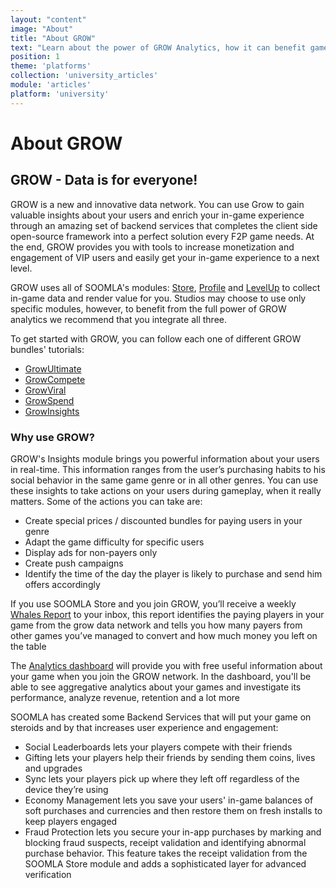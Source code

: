 ```yaml
---
layout: "content"
image: "About"
title: "About GROW"
text: "Learn about the power of GROW Analytics, how it can benefit game developers, and how to use the GROW dashboard."
position: 1
theme: 'platforms'
collection: 'university_articles'
module: 'articles'
platform: 'university'
---
```


# About GROW

## GROW - Data is for everyone!

GROW is a new and innovative data network. You can use Grow to gain valuable insights about your users  and enrich your in-game experience through an amazing set of backend services that completes the client side open-source framework into a perfect solution every F2P game needs.  At the end, GROW provides you with tools to increase monetization and engagement of VIP users and easily get your in-game experience to a next level.

GROW uses all of SOOMLA's modules: [Store](/unity/store/), [Profile](/unity/profile/) and [LevelUp](/unity/levelup/) to collect in-game data and render value for you. Studios may choose to use only specific modules, however, to benefit from the full power of GROW analytics we recommend that you integrate all three.

To get started with GROW, you can follow each one of different GROW bundles' tutorials:

- [GrowUltimate](/unity/grow/GrowUltimate_GettingStarted)
- [GrowCompete](/unity/grow/GrowCompete_GettingStarted)
- [GrowViral](/unity/grow/GrowViral_GettingStarted)
- [GrowSpend](/unity/grow/GrowSpend_GettingStarted)
- [GrowInsights](/unity/grow/GrowInsights_GettingStarted)


### Why use GROW?

GROW's Insights module brings you powerful information about your users in real-time. This information ranges from the user’s purchasing habits to his social behavior in the same game genre or in all other genres. You can use these insights to take actions on your users during gameplay, when it really matters. Some of the actions you can take are:
- Create special prices / discounted bundles for paying users in your genre
- Adapt the game difficulty for specific users
- Display ads for non-payers only
- Create push campaigns
- Identify the time of the day the player is likely to purchase and send him offers accordingly


If you use SOOMLA Store and you join GROW, you’ll receive a weekly [Whales Report](/university/articles/grow_whalesreport/) to your inbox, this report identifies the paying players in your game from the grow data network and tells you how many payers from other games you’ve managed to convert and how much money you left on the table

The [Analytics dashboard](/university/articles/grow_analytics/) will provide you with free useful information about your game when you join the GROW network. In the dashboard, you'll be able to see aggregative analytics about your games and investigate its performance, analyze revenue, retention and a lot more

SOOMLA has created some Backend Services that will put your game on steroids and by that increases user experience and engagement:
- Social Leaderboards lets your players compete with their friends
- Gifting lets your players help their friends by sending them coins, lives and upgrades
- Sync lets your players pick up where they left off regardless of the device they’re using
- Economy Management lets you save your users' in-game balances of soft purchases and currencies and then restore them on fresh installs to keep players engaged
- Fraud Protection lets you secure your in-app purchases by marking and blocking fraud suspects, receipt validation and identifying abnormal purchase behavior. This feature takes the receipt validation from the SOOMLA Store module and adds a sophisticated layer for advanced verification
